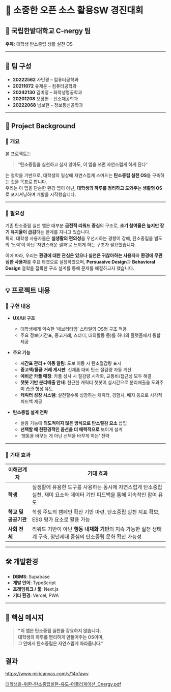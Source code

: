 # 🌱 소중한 오픈 소스 활용SW 경진대회

## 🧩 국립한밭대학교 C-nergy 팀  
**주제:** 대학생 탄소중립 생활 실천 OS  

---

## 👥 팀 구성  
- **20222562** 사민경 – 컴퓨터공학과  
- **20211072** 유재윤 – 컴퓨터공학과  
- **20242130** 김미정 – 화학생명공학과
- **20201208** 오장현 – 신소재공학과
- **20222068** 남보현 – 정보통신공학과
<!-- 팀원 정보 업데이트 필요 -->

---

## 📌 Project Background  

### 📍 개요  
본 프로젝트는  
> "**탄소중립을 실천하고 싶지 않아도, 이 앱을 쓰면 자연스럽게 하게 된다**"  

는 철학을 기반으로, 대학생의 일상에 자연스럽게 스며드는 **탄소중립 실천 OS**를 구축하는 것을 목표로 합니다.  
우리는 이 앱을 단순한 환경 앱이 아닌, **대학생의 하루를 정리하고 도와주는 생활형 OS**로 포지셔닝하며 개발을 시작했습니다.

---

### 📍 필요성  
기존 탄소중립 실천 앱은 대부분 **금전적 리워드 중심**의 구조로, **초기 참여율은 높지만 장기 유지율이 급감**하는 한계를 지니고 있습니다.  
특히, 대학생 사용자들은 **실생활의 편의성**을 우선시하는 경향이 강해, 탄소중립을 별도의 ‘노력’이 아닌 ‘자연스러운 결과’로 느끼게 하는 구조가 필요했습니다.

이에 따라, 우리는 **환경에 대한 관심은 있으나 실천은 귀찮아하는 사용자**와 **환경에 무관심한 사용자**를 주요 타겟으로 설정하였으며, **Persuasive Design**과 **Behavioral Design** 철학을 접목한 구조 설계를 통해 문제를 해결하고자 했습니다.

---

## 💡 프로젝트 내용  

### 🔧 구현 내용  

- **UX/UI 구조**  
  - 대학생에게 익숙한 ‘에브리타임’ 스타일의 OS형 구조 적용  
  - 주요 정보(시간표, 중고거래, 스터디, 대외활동 등)를 하나의 플랫폼에서 통합 제공  

- **주요 기능**  
  - **시간표 관리 + 이동 알림**: 도보 이동 시 탄소절감량 표시  
  - **중고책/물품 거래 게시판**: 신제품 대비 탄소 절감량 자동 계산  
  - **예비군 카풀 매칭**: 카풀 성사 시 절감량 시각화, 교통비/접근성 모두 해결  
  - **챗봇 기반 분리배출 안내**: 친근한 캐릭터 챗봇이 실시간으로 분리배출을 도와주며 습관 형성 유도  
  - **캐릭터 성장 시스템**: 실천할수록 성장하는 캐릭터, 경험치, 배지 등으로 시각적 피드백 제공  

- **탄소중립 설계 전략**  
  - 실용 기능에 **의도적이지 않은 방식으로 탄소절감 요소** 삽입  
  - **선택할 때 친환경적인 옵션을 더 매력적으로** 보이게 설계  
  - ‘행동을 바꾸는 게 아닌 선택을 바꾸게 하는’ 전략  

---

### 🎯 기대 효과  

| 이해관계자 | 기대 효과 |
|------------|------------|
| **학생** | 실생활에 유용한 도구를 사용하는 동시에 자연스럽게 탄소중립 실천, 재미 요소와 데이터 기반 피드백을 통해 지속적인 참여 유도 |
| **학교 및 공공기관** | 학생 주도의 캠페인 확산 기반 마련, 탄소중립 실천 지표 확보, ESG 평가 요소로 활용 가능 |
| **사회 전체** | 리워드 기반이 아닌 **행동 내재화 기반**의 지속 가능한 실천 생태계 구축, 청년세대 중심의 탄소중립 문화 확산 가능성 |

---

## 🛠️ 개발환경  

- **DBMS**: Supabase 
- **개발 언어**: TypeScript
- **프레임워크 / 툴**: Next.js
- **기타 환경**: Vercel, PWA

---

## 📢 핵심 메시지  

> **"이 앱은 탄소중립 실천을 강요하지 않습니다.  
대학생의 하루를 편리하게 만들어주는 OS이며,  
그 안에서 탄소중립은 자연스럽게 따라옵니다."**

## 결과

https://www.miricanvas.com/v/14ofawv

[대학생을-위한-탄소중립실현-유도-어플리케이션_Cnergy.pdf](https://github.com/user-attachments/files/20513307/-.-.-.-._Cnergy.pdf)

